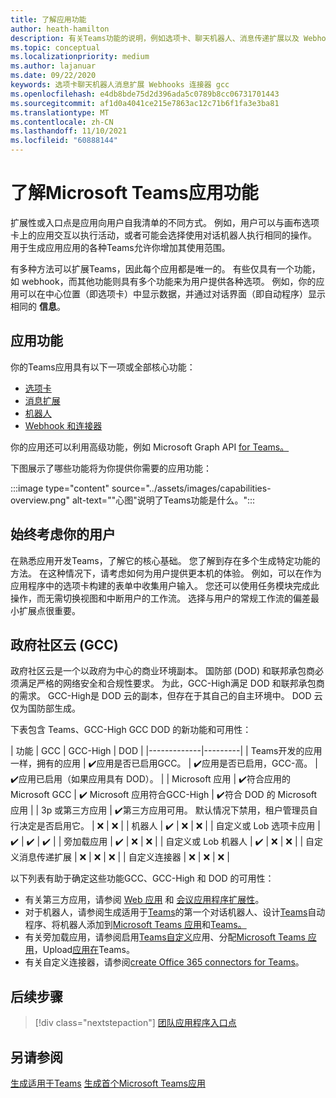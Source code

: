 ```yaml
---
title: 了解应用功能
author: heath-hamilton
description: 有关Teams功能的说明，例如选项卡、聊天机器人、消息传递扩展以及 Webhook 和连接器。
ms.topic: conceptual
ms.localizationpriority: medium
ms.author: lajanuar
ms.date: 09/22/2020
keywords: 选项卡聊天机器人消息扩展 Webhooks 连接器 gcc
ms.openlocfilehash: e4db8bde75d2d396ada5c0789b8cc06731701443
ms.sourcegitcommit: af1d0a4041ce215e7863ac12c71b6f1fa3e3ba81
ms.translationtype: MT
ms.contentlocale: zh-CN
ms.lasthandoff: 11/10/2021
ms.locfileid: "60888144"
---
```

# <a name="understand-microsoft-teams-app-capabilities"></a>了解Microsoft Teams应用功能

扩展性或入口点是应用向用户自我清单的不同方式。 例如，用户可以与画布选项卡上的应用交互以执行活动，或者可能会选择使用对话机器人执行相同的操作。 用于生成应用应用的各种Teams允许你增加其使用范围。

有多种方法可以扩展Teams，因此每个应用都是唯一的。 有些仅具有一个功能，如 webhook，而其他功能则具有多个功能来为用户提供各种选项。 例如，你的应用可以在中心位置（即选项卡）中显示数据，并通过对话界面（即自动程序）显示相同的 **信息**。

## <a name="app-capabilities"></a>应用功能

你的Teams应用具有以下一项或全部核心功能：

* [选项卡](../tabs/what-are-tabs.md)
* [消息扩展](../messaging-extensions/what-are-messaging-extensions.md)
* [机器人](../bots/what-are-bots.md)
* [Webhook 和连接器](../webhooks-and-connectors/what-are-webhooks-and-connectors.md)

你的应用还可以利用高级功能，例如 Microsoft Graph API [for Teams。](/graph/teams-concept-overview)

下图展示了哪些功能将为你提供你需要的应用功能：

:::image type="content" source="../assets/images/capabilities-overview.png" alt-text="&quot;心图&quot;说明了Teams功能是什么。":::

## <a name="always-consider-your-user"></a>始终考虑你的用户

在熟悉应用开发Teams，了解它的核心基础。 您了解到存在多个生成特定功能的方法。 在这种情况下，请考虑如何为用户提供更本机的体验。
例如，可以在作为应用程序中的选项卡构建的表单中收集用户输入。 您还可以使用任务模块完成此操作，而无需切换视图和中断用户的工作流。 选择与用户的常规工作流的偏差最小扩展点很重要。

## <a name="government-community-cloud-gcc"></a>政府社区云 (GCC)

政府社区云是一个以政府为中心的商业环境副本。 国防部 (DOD) 和联邦承包商必须满足严格的网络安全和合规性要求。 为此，GCC-High满足 DOD 和联邦承包商的需求。 GCC-High是 DOD 云的副本，但存在于其自己的自主环境中。 DOD 云仅为国防部生成。

下表包含 Teams、GCC-High GCC DOD 的新功能和可用性：

| 功能   | GCC | GCC-High | DOD |
|-------------|---------|
| Teams开发的应用一样，拥有的应用 | ✔️应用是否已启用GCC。 | ✔️应用是否已启用，GCC-高。 | ✔️应用已启用（如果应用具有 DOD）。 |
| Microsoft 应用 | ✔️符合应用的 Microsoft GCC | ✔️ Microsoft 应用符合GCC-High | ✔️符合 DOD 的 Microsoft 应用 |
| 3p 或第三方应用 | ✔️第三方应用可用。 默认情况下禁用，租户管理员自行决定是否启用它。 | ❌ | ❌ |
| 机器人 | ✔️ | ❌ | ❌ |
| 自定义或 Lob 选项卡应用 |  ✔️ | ✔️ | ✔️ |
| 旁加载应用 | ✔️ | ❌ | ❌ |
| 自定义或 Lob 机器人 | ✔️ | ❌ | ❌ |
| 自定义消息传递扩展 | ❌ | ❌ | ❌ |
| 自定义连接器 | ❌ | ❌ | ❌ |

以下列表有助于确定这些功能GCC、GCC-High 和 DOD 的可用性：

* 有关第三方应用，请参阅 [Web 应用](../samples/integrating-web-apps.md) 和 [会议应用程序扩展性](../apps-in-teams-meetings/meeting-app-extensibility.md)。
* 对于机器人，请参阅生成适用于[Teams](../get-started/first-app-bot.md)的第一个对话机器人、设计[Teams](../bots/design/bots.md)自动程序、将机器人添加到[Microsoft Teams 应用](../resources/bot-v3/bots-overview.md)和[Teams。](../bots/what-are-bots.md)
* 有关旁加载应用，请参阅启用[Teams自定义](../concepts/design/enable-app-customization.md)应用、分配[Microsoft Teams 应用](../concepts/deploy-and-publish/apps-publish-overview.md)，Upload[应用在](../concepts/deploy-and-publish/apps-upload.md)Teams。
* 有关自定义连接器，请参阅[create Office 365 connectors for Teams](../webhooks-and-connectors/how-to/connectors-creating.md)。

## <a name="next-step"></a>后续步骤

> [!div class="nextstepaction"]
> [团队应用程序入口点](../concepts/extensibility-points.md)

## <a name="see-also"></a>另请参阅

[生成适用于Teams](../overview.md) 
[生成首个Microsoft Teams应用](../build-your-first-app/build-first-app-overview.md)